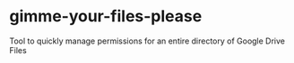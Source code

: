 gimme-your-files-please
=======================

Tool to quickly manage permissions for an entire directory of Google Drive Files
